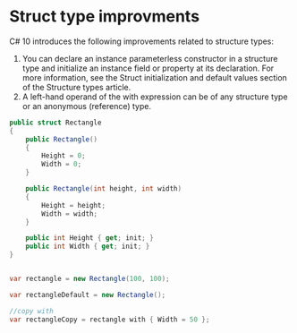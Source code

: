 # Struct type improvments

C# 10 introduces the following improvements related to structure types:

1. You can declare an instance parameterless constructor in a structure type and initialize an instance field or property at its declaration. For more information, see the Struct initialization and default values section of the Structure types article.
1. A left-hand operand of the with expression can be of any structure type or an anonymous (reference) type.

```csharp
public struct Rectangle
{
    public Rectangle()
    {
        Height = 0;
        Width = 0;
    }

    public Rectangle(int height, int width)
    {
        Height = height;
        Width = width;
    }

    public int Height { get; init; }
    public int Width { get; init; }
}


var rectangle = new Rectangle(100, 100);

var rectangleDefault = new Rectangle();

//copy with 
var rectangleCopy = rectangle with { Width = 50 };
```

